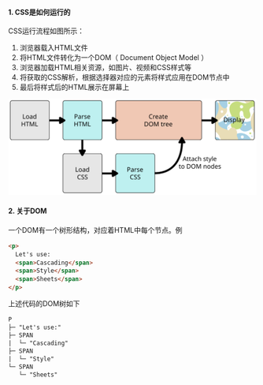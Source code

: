 #### 1. CSS是如何运行的

CSS运行流程如图所示：

1. 浏览器载入HTML文件
2. 将HTML文件转化为一个DOM（ Document Object Model ）
3. 浏览器加载HTML相关资源，如图片、视频和CSS样式等
4. 将获取的CSS解析，根据选择器对应的元素将样式应用在DOM节点中
5. 最后将样式后的HTML展示在屏幕上

  ![img](assets/rendering.svg ":size=600") 

#### 2. 关于DOM

一个DOM有一个树形结构，对应着HTML中每个节点。例

```html
<p>
  Let's use:
  <span>Cascading</span>
  <span>Style</span>
  <span>Sheets</span>
</p>
```

上述代码的DOM树如下

```
P
├─ "Let's use:"
├─ SPAN
|  └─ "Cascading"
├─ SPAN
|  └─ "Style"
└─ SPAN
   └─ "Sheets"
```